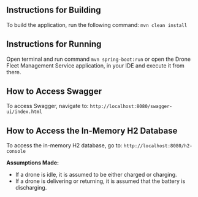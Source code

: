 ## Instructions for Building
To build the application, run the following command: `mvn clean install`

## Instructions for Running
Open terminal and run command `mvn spring-boot:run` or open the Drone Fleet Management Service application, in your IDE and execute it from there.

## How to Access Swagger
To access Swagger, navigate to: `http://localhost:8080/swagger-ui/index.html`

## How to Access the In-Memory H2 Database
To access the in-memory H2 database, go to: `http://localhost:8080/h2-console`

**Assumptions Made:**

- If a drone is idle, it is assumed to be either charged or charging.
- If a drone is delivering or returning, it is assumed that the battery is discharging.

